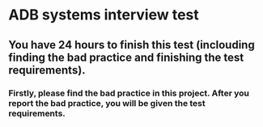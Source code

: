 # ADB systems interview test

## You have 24 hours to finish this test (inclouding finding the bad practice and finishing the test requirements).

### Firstly, please find the bad practice in this project. After you report the bad practice, you will be given the test requirements.
